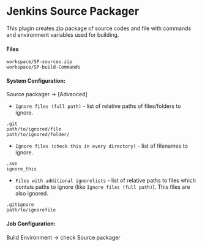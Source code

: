 # Jenkins Source Packager

This plugin creates zip package of source codes and file with commands and environment variables used for building.

#### Files
``workspace/SP-sources.zip``  
``workspace/SP-build-Commands``

#### System Configuration:
Source packager -> [Advanced]

* ``Ignore files (full path)`` - list of relative paths of files/folders to ignore.  
```
.git
path/to/ignored/file
path/to/ignored/folder/
```

* ``Ignore files (check this in every directory)`` - list of filenames to ignore.  
```
.svn
ignore_this
```

* ``Files with additional ignorelists`` - list of relative paths to files which contais paths to ignore (like ``Ignore files (full path)``).
This files are also ignored.  
```
.gitignore
path/to/ignorefile
```


#### Job Configuration:
Build Environment -> check Source packager